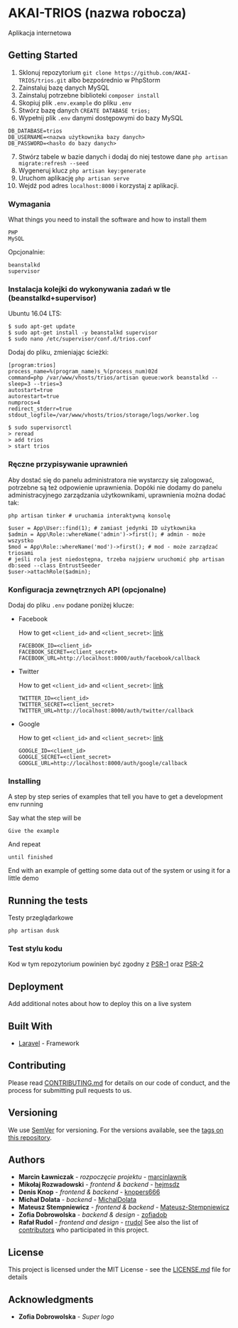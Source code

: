 # AKAI-TRIOS (nazwa robocza)

Aplikacja internetowa

## Getting Started

1. Sklonuj repozytorium
`git clone https://github.com/AKAI-TRIOS/trios.git`
albo bezpośrednio w PhpStorm
2. Zainstaluj bazę danych MySQL
3. Zainstaluj potrzebne biblioteki
`composer install`
4. Skopiuj plik `.env.example` do pliku `.env`
5. Stwórz bazę danych `CREATE DATABASE trios;`
6. Wypełnij plik `.env` danymi dostępowymi do bazy MySQL
```
DB_DATABASE=trios
DB_USERNAME=<nazwa użytkownika bazy danych>
DB_PASSWORD=<hasło do bazy danych>
```
7. Stwórz tabele w bazie danych i dodaj do niej testowe dane
`php artisan migrate:refresh --seed`
8. Wygeneruj klucz
`php artisan key:generate`
9. Uruchom aplikację
`php artisan serve`
10. Wejdź pod adres `localhost:8000` i korzystaj z aplikacji.

### Wymagania

What things you need to install the software and how to install them

```
PHP
MySQL
```

Opcjonalnie:

```
beanstalkd
supervisor
```

### Instalacja kolejki do wykonywania zadań w tle (beanstalkd+supervisor)

Ubuntu 16.04 LTS:
```
$ sudo apt-get update
$ sudo apt-get install -y beanstalkd supervisor
$ sudo nano /etc/supervisor/conf.d/trios.conf
```
Dodaj do pliku, zmieniając ścieżki:
```
[program:trios]
process_name=%(program_name)s_%(process_num)02d
command=php /var/www/vhosts/trios/artisan queue:work beanstalkd --sleep=3 --tries=3
autostart=true
autorestart=true
numprocs=4
redirect_stderr=true
stdout_logfile=/var/www/vhosts/trios/storage/logs/worker.log
```

```
$ sudo supervisorctl
> reread
> add trios
> start trios
```

### Ręczne przypisywanie uprawnień

Aby dostać się do panelu administratora nie wystarczy się zalogować,
potrzebne są też odpowienie uprawnienia. Dopóki nie dodamy do panelu
administracyjnego zarządzania użytkownikami, uprawnienia można dodać tak:

```
php artisan tinker # uruchamia interaktywną konsolę

$user = App\User::find(1); # zamiast jedynki ID użytkownika
$admin = App\Role::whereName('admin')->first(); # admin - może wszystko
$mod = App\Role::whereName('mod')->first(); # mod - może zarządzać triosami
# jeśli rola jest niedostępna, trzeba najpierw uruchomić php artisan db:seed --class EntrustSeeder
$user->attachRole($admin);
```

### Konfiguracja zewnętrznych API (opcjonalne)

Dodaj do pliku `.env` podane poniżej klucze:
* Facebook

    How to get `<client_id>` and `<client_secret>`: [link](https://blog.damirmiladinov.com/laravel/laravel-5.2-socialite-facebook-login.html)
    ```
    FACEBOOK_ID=<client_id>
    FACEBOOK_SECRET=<client_secret>
    FACEBOOK_URL=http://localhost:8000/auth/facebook/callback
    ```
* Twitter

    How to get `<client_id>` and `<client_secret>`: [link](https://blog.damirmiladinov.com/laravel/laravel-5.2-socialite-twitter-login.html)
     ```
    TWITTER_ID=<client_id>
    TWITTER_SECRET=<client_secret>
    TWITTER_URL=http://localhost:8000/auth/twitter/callback
     ```
* Google

    How to get `<client_id>` and `<client_secret>`: [link](https://blog.damirmiladinov.com/laravel/laravel-5.2-socialite-google-login.html)
     ```
    GOOGLE_ID=<client_id>
    GOOGLE_SECRET=<client_secret>
    GOOGLE_URL=http://localhost:8000/auth/google/callback
     ```

### Installing

A step by step series of examples that tell you have to get a development env running

Say what the step will be

```
Give the example
```

And repeat

```
until finished
```

End with an example of getting some data out of the system or using it for a little demo

## Running the tests

Testy przeglądarkowe

`php artisan dusk`

### Test stylu kodu

Kod w tym repozytorium powinien być zgodny z
[PSR-1](http://www.php-fig.org/psr/psr-1/) oraz
[PSR-2](http://www.php-fig.org/psr/psr-2/)


## Deployment

Add additional notes about how to deploy this on a live system

## Built With

* [Laravel](https://laravel.com/docs/) - Framework

## Contributing

Please read [CONTRIBUTING.md](https://gist.github.com/PurpleBooth/b24679402957c63ec426) for details on our code of conduct, and the process for submitting pull requests to us.

## Versioning

We use [SemVer](http://semver.org/) for versioning. For the versions available, see the [tags on this repository](https://github.com/your/project/tags).

## Authors

* **Marcin Ławniczak** - *rozpoczęcie projektu* - [marcinlawnik](https://github.com/marcinlawnik)
* **Mikołaj Rozwadowski** - *frontend & backend* - [hejmsdz](https://github.com/hejmsdz)
* **Denis Knop** - *frontend & backend* - [knopers666](https://github.com/knopers666)
* **Michał Dolata** - *backend* - [MichalDolata](https://github.com/MichalDolata)
* **Mateusz Stempniewicz** - *frontend & backend* - [Mateusz-Stempniewicz](https://github.com/Mateusz-Stempniewicz)
* **Zofia Dobrowolska** - *backend & design* - [zofiadob](https://github.com/zofiadob)
* **Rafał Rudol** - *frontend and design* - [rrudol](https://github.com/rrudol)
See also the list of [contributors](https://github.com/AKAI-TRIOS/trios/graphs/contributors) who participated in this project.

## License

This project is licensed under the MIT License - see the [LICENSE.md](LICENSE.md) file for details

## Acknowledgments

* **Zofia Dobrowolska** - *Super logo*
